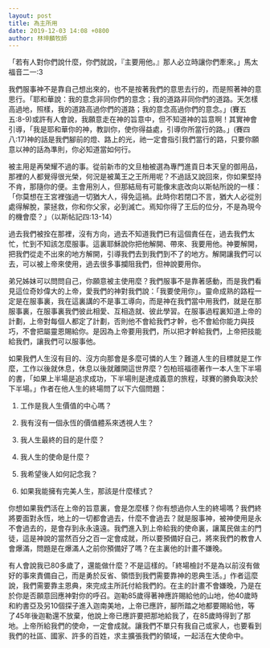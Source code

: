 ```yaml
---
layout: post
title: 為主所用
date: 2019-12-03 14:08 +0800
author: 林坤麟牧師
---
```


「若有人對你們說什麼，你們就說，『主要用他。』那人必立時讓你們牽來。」馬太福音二一:3

我們服事神不是靠自己想出來的，也不是按著我們的意思去行的，而是照著神的意思行。「耶和華說：我的意念非同你們的意念；我的道路非同你們的道路。天怎樣高過地，照樣，我的道路高過你們的道路；我的意念高過你們的意念。」(賽五五:8-9)或許有人會說，我願意走在神的旨意中，但不知道神的旨意啊！其實神會引導，「我是耶和華你的神，教訓你，使你得益處，引導你所當行的路。」(賽四八:17)神的話是我們腳前的燈、路上的光，祂一定會指引我們當行的路，只要你願意以神的話為準則，你必知道當如何行。

被主用是再榮耀不過的事。從前新市的文旦柚被選為專門進貢日本天皇的御用品，那裡的人都覺得很光榮，何況是被萬王之王所用呢？不過話又說回來，你如果堅持不肯，那隨你的便。主會用別人，但那結局有可能像末底改向以斯帖所說的一樣：「你莫想在王宮裡強過一切猶大人，得免這禍。此時你若閉口不言，猶大人必從別處得解脫，蒙拯救，你和你父家，必到滅亡。焉知你得了王后的位分，不是為現今的機會麼？」（以斯帖記四:13-14）

過去我們被拴在那裡，沒有方向，過去不知道我們已有這個責任在，過去我們太忙，忙到不知該怎麼服事。這裏耶穌說你把他解開、帶來、我要用他。神要解開，把我們從走不出來的地方解開，引導我們去到我們到不了的地方。解開讓我們可以去，可以被上帝來使用，過去很多事攔阻我們，但神說要用你。

弟兄姊妹可以問問自己，你願意被主使用麼？我們服事不是靠著感動，而是我們看見這位奇妙偉大的上帝，愛我們的神對我們說：「我要使用你」。靈命成熟的路程一定是在服事裏，我在這裏講的不是事工導向，而是神在我們當中用我們，就是在那服事裏，在服事裏我們彼此相愛、互相造就、彼此學習。在服事過程裏知道上帝的計劃，上帝對每個人都定了計劃，否則他不會給我們才幹，也不會給你能力與技巧，不會把屬靈恩賜給你。是因為上帝要用我們，所以把才幹給我們，上帝把技能給我們，讓我們可以服事他。

如果我們人生沒有目的、沒方向那會是多麼可憐的人生？難道人生的目標就是工作麼，工作以後就休息，休息以後就離開這世界麼？包柏班福德著作一本人生下半場的書，「如果上半場是追求成功，下半場則是達成義意的旅程，球賽的勝負取決於下半場。」作者在他人生的終場問了以下六個問題：

1. 工作是我人生價值的中心嗎？

2. 我有沒有一個永恆的價值體系來透視人生？

3. 我人生最終的目的是什麼？

4. 我人生的使命是什麼？

5. 我希望後人如何記念我？

6. 如果我能擁有完美人生，那該是什麼樣式？

你想如果我們活在上帝的旨意裏，會是怎麼樣？你有想過你人生的終場嗎？我們終將要面對永恆，地上的一切都會過去，什麼不會過去？就是服事神，被神使用是永不會過去的，是會存到永永遠遠。我們進入到上帝給我的使命裏，讓萬民做主的門徒，這是神說的當然百分之百一定會成就，所以要預備好自己，將來我們的教會人會爆滿，問題是在爆滿人之前你預備好了嗎？在主裏他的計畫不嫌晚。

有人會說我已80多歲了，還能做什麼？不是這樣的。「終場檢討不是為以前沒有做好的事來責備自己，而是勇於反省、領悟到我們需要靠神的恩典生活。」作者這麼說，我們需要靠主恩典，來完成主所託付給我們的。在主的計畫不會嫌晚，乃是在於你是否願意回應神對你的呼召。迦勒85歲得著神應許賜給他的山地，他40歲時和約書亞及另10個探子進入迦南美地，上帝已應許，腳所踏之地都要賜給他，等了45年後迦勒還不放棄，他說上帝已應許要把那地給我了，在85歲時得到了那地。上帝所給我們的使命，一定會成就。讓我們不單只有我自己或家人，也要看到我們的社區、國家、許多的百姓，求主擴張我們的領域，一起活在大使命中。
